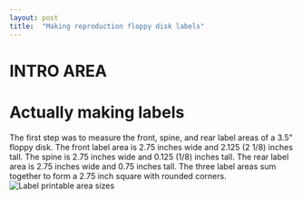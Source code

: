 ```yaml
---
layout: post
title:  "Making reproduction floppy disk labels"
---
```

# INTRO AREA

# Actually making labels
The first step was to measure the front, spine, and rear label areas of a 3.5" floppy disk. The front label area is 2.75 inches wide and 2.125 (2 1/8) inches tall. The spine is 2.75 inches wide and 0.125 (1/8) inches tall. The rear label area is 2.75 inches wide and 0.75 inches tall. The three label areas sum together to form a 2.75 inch square with rounded corners.
![Label printable area sizes][image-1]

[image-1]:	/assets/images/floppy-disk-labels/label-area-size.jpeg